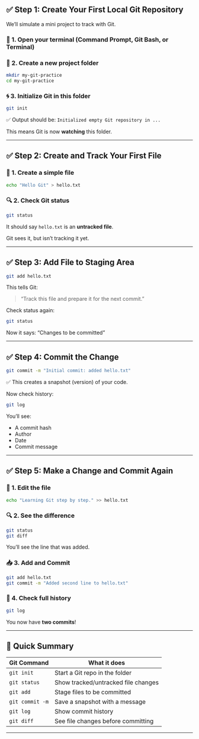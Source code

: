## ✅ **Step 1: Create Your First Local Git Repository**

We’ll simulate a mini project to track with Git.

### 🔧 1. Open your terminal (Command Prompt, Git Bash, or Terminal)

### 📁 2. Create a new project folder

```bash
mkdir my-git-practice
cd my-git-practice
```

### 🌀 3. Initialize Git in this folder

```bash
git init
```

✅ Output should be:
`Initialized empty Git repository in ...`

This means Git is now **watching** this folder.

---

## ✅ **Step 2: Create and Track Your First File**

### 📄 1. Create a simple file

```bash
echo "Hello Git" > hello.txt
```

### 🔍 2. Check Git status

```bash
git status
```

It should say `hello.txt` is an **untracked file**.

Git sees it, but isn’t tracking it yet.

---

## ✅ **Step 3: Add File to Staging Area**

```bash
git add hello.txt
```

This tells Git:

> “Track this file and prepare it for the next commit.”

Check status again:

```bash
git status
```

Now it says: “Changes to be committed”

---

## ✅ **Step 4: Commit the Change**

```bash
git commit -m "Initial commit: added hello.txt"
```

✅ This creates a snapshot (version) of your code.

Now check history:

```bash
git log
```

You’ll see:

* A commit hash
* Author
* Date
* Commit message

---

## ✅ **Step 5: Make a Change and Commit Again**

### 📝 1. Edit the file

```bash
echo "Learning Git step by step." >> hello.txt
```

### 🔍 2. See the difference

```bash
git status
git diff
```

You’ll see the line that was added.

### 📥 3. Add and Commit

```bash
git add hello.txt
git commit -m "Added second line to hello.txt"
```

### 📜 4. Check full history

```bash
git log
```

You now have **two commits**!

---

## 🧠 Quick Summary

| Git Command     | What it does                        |
| --------------- | ----------------------------------- |
| `git init`      | Start a Git repo in the folder      |
| `git status`    | Show tracked/untracked file changes |
| `git add`       | Stage files to be committed         |
| `git commit -m` | Save a snapshot with a message      |
| `git log`       | Show commit history                 |
| `git diff`      | See file changes before committing  |

---

